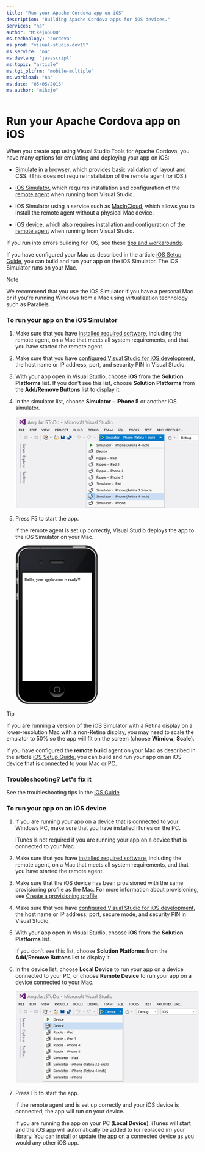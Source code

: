 ```yaml
---
title: "Run your Apache Cordova app on iOS"
description: "Building Apache Cordova apps for iOS devices."
services: "na"
author: "Mikejo5000"
ms.technology: "cordova"
ms.prod: "visual-studio-dev15"
ms.service: "na"
ms.devlang: "javascript"
ms.topic: "article"
ms.tgt_pltfrm: "mobile-multiple"
ms.workload: "na"
ms.date: "05/05/2016"
ms.author: "mikejo"
---
```

# Run your Apache Cordova app on iOS

When you create app using Visual Studio Tools for Apache Cordova, you have many options for emulating and deploying your app on iOS:

*   [Simulate in a browser](simulate-in-browser.md), which provides basic validation of layout and CSS. (This does not require installation of the remote agent for iOS.)

*   [iOS Simulator](#iOSSimulator), which requires installation and configuration of the [remote agent](../first-steps/ios-guide.md) when running from Visual Studio.

*   iOS Simulator using a service such as [MacInCloud](../tips-workarounds/host-a-mac-in-the-cloud.md), which allows you to install the remote agent without a physical Mac device.

*   [iOS device](#iOSDevice)</span>, which also requires installation and configuration of the [remote agent](../first-steps/ios-guide.md) when running from Visual Studio.

If you run into errors building for iOS, see these [tips and workarounds](../tips-workarounds/ios-tips.md).

If you have configured your Mac as described in the article [iOS Setup Guide](../first-steps/ios-guide.md), you can build and run your app on the iOS Simulator. The iOS Simulator runs on your Mac.

> [!NOTE]
> We recommend that you use the iOS Simulator if you have a personal Mac or if you’re running Windows from a Mac using virtualization technology such as Parallels .

### To run your app on the iOS Simulator <a name="iOSSimulator"></a>

1.   Make sure that you have [installed required software](../first-steps/ios-guide.md#mac-install), including the remote agent, on a Mac that meets all system requirements, and that you have started the remote agent.

2.   Make sure that you have [configured Visual Studio for iOS development](../first-steps/ios-guide.md#visual-studio-configuration), the host name or IP address, port, and security PIN in Visual Studio.

3.  With your app open in Visual Studio, choose **iOS** from the **Solution Platforms** list. If you don’t see this list, choose **Solution Platforms** from the **Add/Remove Buttons** list to display it.

4.  In the simulator list, choose **Simulator – iPhone 5** or another iOS simulator.

    ![Selecting the iOS Simulator](media/run-app-ios/run-ios-simulator-select.png)

5.  Press F5 to start the app.

    If the remote agent is set up correctly, Visual Studio deploys the app to the iOS Simulator on your Mac.

    ![iOS Simulator running on a Mac](media/run-app-ios/run-ios-simulator.png)

> [!TIP]
> If you are running a version of the iOS Simulator with a Retina display on a lower-resolution Mac with a non-Retina display, you may need to scale the emulator to 50% so the app will fit on the screen (choose **Window**, **Scale**).

If you have configured the **remote build** agent on your Mac as described in the article [iOS Setup Guide](../first-steps/ios-guide.md), you can build and run your app on an iOS device that is connected to your Mac or PC.

### Troubleshooting? Let's fix it

See the troubleshooting tips in the [iOS Guide](../first-steps/ios-guide.md)

### To run your app on an iOS device <a name="iOSDevice"></a>

1.  If you are running your app on a device that is connected to your Windows PC, make sure that you have installed iTunes on the PC.

	iTunes is not required if you are running your app on a device that is connected to your Mac.

2. Make sure that you have [installed required software](../first-steps/ios-guide.md#mac-install), including the remote agent, on a Mac that meets all system requirements, and that you have started the remote agent.

3.  Make sure that the iOS device has been provisioned with the same provisioning profile as the Mac. For more information about provisioning, see [Create a provisioning profile](../first-steps/ios-guide.md#run-on-device).

4.  Make sure that you have [configured Visual Studio for iOS development](../first-steps/ios-guide.md#visual-studio-configuration), the host name or IP address, port, secure mode, and security PIN in Visual Studio.

5.  With your app open in Visual Studio, choose **iOS** from the **Solution Platforms** list.

    If you don’t see this list, choose **Solution Platforms** from the **Add/Remove Buttons** list to display it.

6.  In the device list, choose **Local Device** to run your app on a device connected to your PC, or choose **Remote Device** to run your app on a device connected to your Mac.

    ![Selecting an iOS device](media/run-app-ios/run-ios-device-select.png)

7.  Press F5 to start the app.

    If the remote agent and is set up correctly and your iOS device is connected, the app will run on your device.

    If you are running the app on your PC (**Local Device**), iTunes will start and the iOS app will automatically be added to (or replaced in) your library. You can [install or update the app](http://support.apple.com/kb/PH12315) on a connected device as you would any other iOS app.

